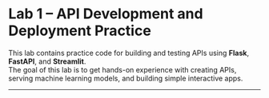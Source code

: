# Lab 1 – API Development and Deployment Practice  

This lab contains practice code for building and testing APIs using **Flask**, **FastAPI**, and **Streamlit**.  
The goal of this lab is to get hands-on experience with creating APIs, serving machine learning models, and building simple interactive apps.  

---
